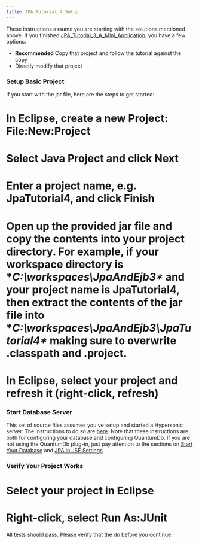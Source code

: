 ```yaml
---
title: JPA_Tutorial_4_Setup
---
```

These instructions assume you are starting with the solutions mentioned above. If you finished [JPA_Tutorial_3_A_Mini_Application](JPA_Tutorial_3_A_Mini_Application), you have a few options:
* **Recommended** Copy that project and follow the tutorial against the copy
* Directly modify that project

### Setup Basic Project
If you start with the jar file, here are the steps to get started:
# In Eclipse, create a new Project: **File:New:Project**
# Select **Java Project** and click **Next**
# Enter a project name, e.g. **JpaTutorial4**, and click **Finish**
# Open up the provided jar file and copy the contents into your project directory. For example, if your workspace directory is **C:\workspaces\JpaAndEjb3\** and your project name is **JpaTutorial4**, then extract the contents of the jar file into **C:\workspaces\JpaAndEjb3\JpaTutorial4\** making sure to overwrite .classpath and .project.
# In Eclipse, select your project and refresh it (right-click, refresh)

### Start Database Server
This set of source files assumes you've setup and started a Hypersonic server. The instructions to do so are [here](QuantumDb_Configuration). Note that these instructions are both for configuring your database and configuring QuantumDb. If you are not using the QuantumDb plug-in, just pay attention to the sections on [Start Your Database](QuantumDb_Configuration#StartYourDatabase) and [JPA in JSE Settings](QuantumDb_Configuration#JPAinJSE).

### Verify Your Project Works
# Select your project in Eclipse
# Right-click, select **Run As:JUnit**

All tests should pass. Please verify that the do before you continue.
